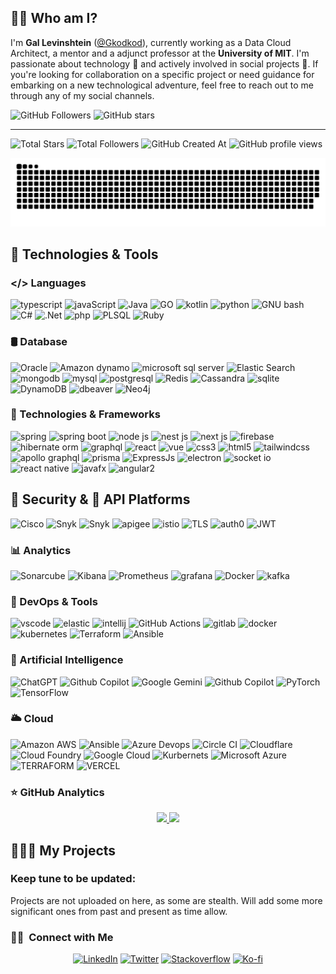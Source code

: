 <!--
## Hi there 👋

**Gkodkod/Gkodkod** is a ✨ _special_ ✨ repository because its `README.md` (this file) appears on your GitHub profile.

Here are some ideas to get you started:

- 🔭 I’m currently working on ...
- 🌱 I’m currently learning ...
- 👯 I’m looking to collaborate on ...
- 🤔 I’m looking for help with ...
- 💬 Ask me about ...
- 📫 How to reach me: ...
- 😄 Pronouns: ...
- ⚡ Fun fact: ...
-->

## 👩‍💻 Who am I?

I'm **Gal Levinshtein** ([@Gkodkod](https://gkodkodd.github.io/gkodkodblog/blog.html)), currently working as a Data Cloud Architect, a mentor and a adjunct professor at the **University of MIT**. I'm passionate about technology 🚀 and actively involved in social projects 🤝. If you're looking for collaboration on a specific project or need guidance for embarking on a new technological adventure, feel free to reach out to me through any of my social channels. 

![GitHub Followers](https://img.shields.io/github/followers/r0mymendez?style=social)
![GitHub stars](https://img.shields.io/github/stars/r0mymendez?style=social)

---

![Total Stars](https://img.shields.io/github/stars/Gkodkod?style=social) ![Total Followers](https://img.shields.io/github/followers/Gkodkod?style=social) ![GitHub Created At](https://img.shields.io/github/created-at/Gkodkod/videostore) ![GitHub profile views](https://komarev.com/ghpvc/?username=Gkodkod&color=brightgreen)

[![github contribution grid snake animation](/output/github-contribution-grid-snake-dark.svg)](/output/github-contribution-grid-snake-dark.svg)

🚀 Technologies & Tools
-----------------------

[](#-technologies--tools)

### </> Languages

[](#languages)

![typescript](https://img.shields.io/badge/TypeScript-007ACC?style=for-the-badge&logo=typescript&logoColor=white) ![javaScript](https://img.shields.io/badge/JavaScript-323330?style=for-the-badge&logo=javascript&logoColor=F7DF1E) ![Java](https://img.shields.io/badge/Java-orange?style=for-the-badge&logo=coffeescript) ![GO](https://img.shields.io/badge/GO-black?style=for-the-badge&logo=GO) ![kotlin](https://img.shields.io/badge/Kotlin-B125EA?style=for-the-badge&logo=kotlin&logoColor=white) ![python](https://img.shields.io/badge/Python-FFD43B?style=for-the-badge&logo=python&logoColor=blue) ![GNU bash](https://img.shields.io/badge/GNU%20Bash-4EAA25?style=for-the-badge&logo=GNU%20Bash&logoColor=white) ![C#](https://img.shields.io/badge/C%23-239120?style=for-the-badge&logo=sharp&logoColor=white) ![.Net](https://img.shields.io/badge/.NET-512BD4?style=for-the-badge&logo=dotnet&logoColor=white) ![php](https://img.shields.io/badge/PHP-777BB4?style=for-the-badge&logo=php&logoColor=white) ![PLSQL](https://img.shields.io/badge/PLSQL-FFD43B?style=for-the-badge&logo=oracle&logoColor=white) ![Ruby](https://img.shields.io/badge/Ruby-CC342D?style=for-the-badge&logo=ruby&logoColor=white) 

### 🛢️ Database

[](#database)
![Oracle](https://img.shields.io/badge/Oracle-F80000?style=for-the-badge&logo=Oracle&logoColor=white) ![Amazon dynamo](https://img.shields.io/badge/Amazon%20DynamoDB-4053D6?style=for-the-badge&logo=Amazon%20DynamoDB&logoColor=white) ![microsoft sql server](https://img.shields.io/badge/Microsoft%20SQL%20Server-CC2927?style=for-the-badge&logo=microsoft%20sql%20server&logoColor=white) ![Elastic Search](https://img.shields.io/badge/Elastic_Search-005571?style=for-the-badge&logo=elasticsearch&logoColor=white) ![mongodb](https://img.shields.io/badge/MongoDB-4EA94B?style=for-the-badge&logo=mongodb&logoColor=white) ![mysql](https://img.shields.io/badge/MySQL-005C84?style=for-the-badge&logo=mysql&logoColor=white) ![postgresql](https://img.shields.io/badge/PostgreSQL-316192?style=for-the-badge&logo=postgresql&logoColor=white) ![Redis](https://img.shields.io/badge/redis-%23DD0031.svg?&style=for-the-badge&logo=redis&logoColor=white) ![Cassandra](https://img.shields.io/badge/Cassandra-1287B1?style=for-the-badge&logo=apache%20cassandra&logoColor=white) ![sqlite](https://img.shields.io/badge/SQLite-003B57?style=for-the-badge&logo=sqlite&logoColor=white) ![DynamoDB](https://img.shields.io/badge/AWS%20DynamoDB-000000?style=for-the-badge&logo=amazon-dynamodb&logoColor=white) ![dbeaver](https://img.shields.io/badge/dbeaver-382923?style=for-the-badge&logo=dbeaver&logoColor=white) ![Neo4j](https://img.shields.io/badge/Neo4j-018bff?style=for-the-badge&logo=neo4j&logoColor=white) 





### 🧩 Technologies & Frameworks

[](#technologies--frameworks)
![spring](https://img.shields.io/badge/Spring-6DB33F?style=for-the-badge&logo=spring&logoColor=white) ![spring boot](https://img.shields.io/badge/Spring_Boot-6DB33F?style=for-the-badge&logo=spring-boot&logoColor=white) ![node js](https://img.shields.io/badge/node.js-6DA55F?style=for-the-badge&logo=node.js&logoColor=white) ![nest js](https://img.shields.io/badge/nestjs-%23E0234E.svg?&style=for-the-badge&logo=nestjs&logoColor=white) ![next js](https://img.shields.io/badge/Next-black?style=for-the-badge&logo=next.js&logoColor=white) ![firebase](https://img.shields.io/badge/firebase-ffca28?style=for-the-badge&logo=firebase&logoColor=black) ![hibernate orm](https://img.shields.io/badge/Hibernate-596660?style=for-the-badge&logo=hibernate&logoColor=white) ![graphql](https://img.shields.io/badge/-GraphQL-E10098?style=for-the-badge&logo=graphql&logoColor=white) ![react](https://img.shields.io/badge/React-20232A?style=for-the-badge&logo=react&logoColor=61DAFB) ![vue](https://img.shields.io/badge/Vue.js-4FC08D?style=for-the-badge&logo=vuedotjs&logoColor=white) ![css3](https://img.shields.io/badge/CSS3-1572B6?style=for-the-badge&logo=css3&logoColor=white) ![html5](https://img.shields.io/badge/HTML5-E34F26?style=for-the-badge&logo=html5&logoColor=white) ![tailwindcss](https://img.shields.io/badge/Tailwind_CSS-38B2AC?style=for-the-badge&logo=tailwind-css&logoColor=white) ![apollo graphql](https://img.shields.io/badge/-Apollo%20GraphQL-311C87?style=for-the-badge&logo=apollo-graphql&logoColor=white) ![prisma](https://img.shields.io/badge/Prisma-2D3748?style=for-the-badge&logo=prisma&logoColor=white) ![ExpressJs](https://img.shields.io/badge/Express%20js-000000?style=for-the-badge&logo=express&logoColor=white) ![electron](https://img.shields.io/badge/Electron-18305A?style=for-the-badge&logo=electron&logoColor=white) ![socket io](https://img.shields.io/badge/Socket.io-010101?style=for-the-badge&logo=socket.io&logoColor=white) ![react native](https://img.shields.io/badge/React_Native-20232A?style=for-the-badge&logo=react&logoColor=61DAFB) ![javafx](https://img.shields.io/badge/javafx-000000?style=for-the-badge&logo=java&logoColor=white) ![angular2](https://img.shields.io/badge/angular2-%23DD0031.svg?&style=for-the-badge&logo=angular&logoColor=white)


## 🔐 Security & 🔗 API Platforms
![Cisco](https://img.shields.io/badge/CISCO-1BA0D7?style=for-the-badge&logo=cisco&logoColor=white) ![Snyk](https://img.shields.io/badge/Snyk-4C4A73?style=for-the-badge&logo=snyk&logoColor=white) ![Snyk](https://img.shields.io/badge/Spring_Security-6DB33F?style=for-the-badge&logo=Spring-Security&logoColor=white) ![apigee](https://img.shields.io/badge/Apigee-4C4A73?style=for-the-badge&logo=apigee&logoColor=white) ![istio](https://img.shields.io/badge/Istio-466BB0?style=for-the-badge&logo=Istio&logoColor=white) ![TLS](https://img.shields.io/badge/TLS-007ACC?style=for-the-badge&logo=TLS&logoColor=white) ![auth0](https://img.shields.io/badge/Auth0-FFCD00?style=for-the-badge&logo=auth0&logoColor=white) ![JWT](https://img.shields.io/badge/JWT-000000?style=for-the-badge&logo=JSON%20web%20tokens&logoColor=white) 


### 📊 Analytics

[](#analytics)

![Sonarcube](https://img.shields.io/badge/Sonarqube-5190cf?tyle=for-the-badge&logo=sonarqube&logoColor=white) ![Kibana](https://img.shields.io/badge/Kibana-005571?style=for-the-badge&logo=Kibana&logoColor=white) ![Prometheus](https://img.shields.io/badge/Prometheus-E6522D?style=for-the-badge&logo=Prometheus&logoColor=white) ![grafana](https://img.shields.io/badge/Grafana-F46800?style=for-the-badge&logo=grafana&logoColor=white) ![Docker](https://img.shields.io/badge/Docker-2496ED?style=for-the-badge&logo=docker&logoColor=white) ![kafka](https://img.shields.io/badge/Kafka-000000?style=for-the-badge&logo=kafka&logoColor=white)



### 🐳 DevOps & Tools

[](#devops--tools)


![vscode](https://img.shields.io/badge/VSCode-0078D4?style=for-the-badge&logo=visual%20studio%20code&logoColor=white) ![elastic](https://img.shields.io/badge/Elastic_Search-005571?style=for-the-badge&logo=elasticsearch&logoColor=white) ![intellij](https://img.shields.io/badge/IntelliJ%20IDEA-000000?style=for-the-badge&logo=IntelliJ%20IDEA&logoColor=white) ![GitHub Actions](https://img.shields.io/badge/GitHub_Actions-2088FF?style=for-the-badge&logo=github-actions&logoColor=white)  ![gitlab](https://img.shields.io/badge/GitLab-FC6D26?style=for-the-badge&logo=gitlab&logoColor=white) ![docker](https://img.shields.io/badge/Docker-2496ED?style=for-the-badge&logo=docker&logoColor=white) ![kubernetes](https://img.shields.io/badge/kubernetes-326CE5?style=for-the-badge&logo=kubernetes&logoColor=white) ![Terraform](https://img.shields.io/badge/Terraform-7B42BC?style=for-the-badge&logo=terraform&logoColor=white) ![Ansible](https://img.shields.io/badge/Ansible-000000?style=for-the-badge&logo=ansible&logoColor=white)

### 🤖 Artificial Intelligence

[](#artificial-intelligence)

![ChatGPT](https://img.shields.io/badge/ChatGPT-74aa9c?style=for-the-badge&logo=openai&logoColor=white) ![Github Copilot](https://img.shields.io/badge/github%20copilot-000000?style=for-the-badge&logo=githubcopilot&logoColor=white) ![Google Gemini](https://img.shields.io/badge/Google%20Gemini-8E75B2?style=for-the-badge&logo=googlegemini&logoColor=white) ![Github Copilot](https://img.shields.io/badge/ChatGPT-74aa9c?style=for-the-badge&logo=openai&logoColor=white) ![PyTorch](https://img.shields.io/badge/PyTorch-EE4C2C?style=for-the-badge&logo=pytorch&logoColor=white) ![TensorFlow](https://img.shields.io/badge/TensorFlow-FF6F00?style=for-the-badge&logo=tensorflow&logoColor=white)

### 🌥️ Cloud

[](#cloud)

![Amazon AWS](https://img.shields.io/badge/Amazon_AWS-FF9900?style=for-the-badge&logo=amazonaws&logoColor=white) ![Ansible](https://img.shields.io/badge/Ansible-000000?style=for-the-badge&logo=ansible&logoColor=white) ![Azure Devops](https://img.shields.io/badge/Azure_DevOps-0078D7?style=for-the-badge&logo=azure-devops&logoColor=white) ![Circle CI](https://img.shields.io/badge/circleci-343434?style=for-the-badge&logo=circleci&logoColor=white) ![Cloudflare](https://img.shields.io/badge/Cloudflare-F38020?style=for-the-badge&logo=Cloudflare&logoColor=white) ![Cloud Foundry](https://img.shields.io/badge/Cloud%20Foundry-0C9ED5?style=for-the-badge&logo=Cloud%20Foundry&logoColor=white) ![Google Cloud](https://img.shields.io/badge/Google_Cloud-4285F4?style=for-the-badge&logo=google-cloud&logoColor=white) ![Kurbernets](https://img.shields.io/badge/Kubernetes-3069DE?style=for-the-badge&logo=kubernetes&logoColor=white) ![Microsoft Azure](https://img.shields.io/badge/microsoft%20azure-0089D6?style=for-the-badge&logo=microsoft-azure&logoColor=white) ![TERRAFORM](https://img.shields.io/badge/Terraform-7B42BC?style=for-the-badge&logo=terraform&logoColor=white) ![VERCEL](https://img.shields.io/badge/Vercel-000000?style=for-the-badge&logo=vercel&logoColor=white)

### ⭐ GitHub Analytics
<p align="center">
<a href="https://github.com/Gkodkod">
  <img height="180em" src="https://github-readme-stats-eight-theta.vercel.app/api?username=ShubhamSarda&show_icons=true&theme=buefy&include_all_commits=true&count_private=true"/>
  <img height="180em" src="https://github-readme-stats-eight-theta.vercel.app/api/top-langs/?username=Gkodkod&layout=compact&langs_count=8&theme=buefy"/>
</a>
</p>

👨🏻‍💻 My Projects
-------------
[](#-my-projects)

### Keep tune to be updated:

[](#to-be-updated)

Projects are not uploaded on here, as some are stealth.  Will add some more significant ones from past and present as time allow.

### 🤝🏻 &nbsp;Connect with Me 

<p align="center">
<a href="https://www.linkedin.com/in/gallevin/"><img alt="LinkedIn" src="https://img.shields.io/badge/LinkedIn-0077B5?style=for-the-badge&logo=linkedin&logoColor=white"></a>
<a href="https://twitter.com/gkodkod"><img alt="Twitter" src="https://img.shields.io/badge/Twitter-1DA1F2?style=for-the-badge&logo=twitter&logoColor=white"></a> <a href="https://stackoverflow.com/users/4301478/kodkod-gates?tab=profile/"><img alt="Stackoverflow" src="https://img.shields.io/badge/Stack_Overflow-FE7A16?style=for-the-badge&logo=stack-overflow&logoColor=white"></a> <a href="https://ko-fi.com/gallevin"><img alt="Ko-fi" title="By me a coffee" src="https://img.shields.io/badge/-Buy%20me%20a%20coffee-FF5E5B?style=for-the-badge&logo=ko-fi&logoColor=white"/></a>
</p>


<!--
<a href="https://t.me/skyporker_channel"><img align="right" alt="Telegram channel" src="https://img.shields.io/badge/dynamic/json?logo=telegram&label=%40skyporker_channel&labelColor=282c34&suffix=+members&color=2CA5E0&query=%24.data.totalSubs&url=https%3A%2F%2Fapi.spencerwoo.com%2Fsubstats%2F%3Fsource%3Dtelegram%26queryKey%3Dskyporker_channel&longCache=true"/></a>

<a href="https://www.unwiredlearning.com/"><img alt="Website" src="https://img.shields.io/badge/website-unwiredlearning.com-green"></a>
<a href="https://www.instagram.com/shubham.ul/"><img alt="Instagram" src="https://img.shields.io/badge/instagram-shubham.ul-red"></a>
</p>
-->